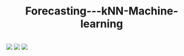 <p align="center">
    <h1 align="center">Forecasting---kNN-Machine-learning</h1>
    <br>
    <img src="https://github.com/user-attachments/assets/e826953f-fa8a-49d0-ae6d-8fcc0627b4de" >
    <img src="https://github.com/user-attachments/assets/28d7d70e-a674-46b6-9a47-8de4f129613f" >
    <img src="https://github.com/user-attachments/assets/b1aa458b-ad2c-4430-9b61-78e74a40cd9f" >
    


</p>

